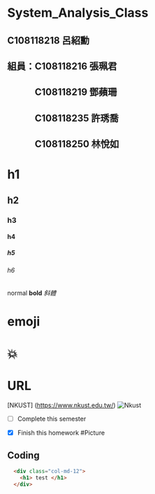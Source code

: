 # System_Analysis_Class

## C108118218 呂紹勳

## 組員：C108118216  張珮君
## 　　　C108118219 鄧蘋珊
## 　　　C108118235 許琇喬
## 　　　C108118250 林悅如

# h1

## h2

### h3

#### h4

##### h5

###### h6


normal
**bold**
*斜體*
# emoji
# 💥

# URL
[NKUST] (https://www.nkust.edu.tw/)
![Nkust](https://www.nkust.edu.tw/var/file/0/1000/img/513/182513897.png "NKUST")

- [ ] Complete this semester
- [X] Finish this homework
#Picture


## Coding

```html
  <div class="col-md-12">
    <h1> test </h1>
  </div>
```
